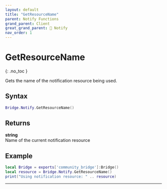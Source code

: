 ```yaml
---
layout: default
title: "GetResourceName"
parent: Notify Functions
grand_parent: Client
great_grand_parent: 🔔 Notify
nav_order: 1
---
```


# GetResourceName
{: .no_toc }

Gets the name of the notification resource being used.

## Syntax

```lua
Bridge.Notify.GetResourceName()
```

## Returns

**string**  
Name of the current notification resource

## Example

```lua
local Bridge = exports['community_bridge']:Bridge()
local resource = Bridge.Notify.GetResourceName()
print("Using notification resource: " .. resource)
```

---